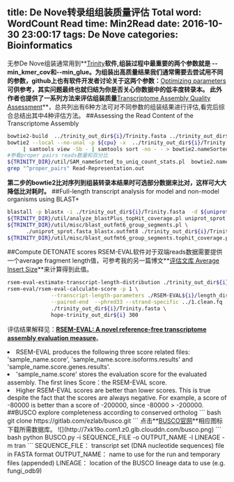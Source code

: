 title: De Nove转录组组装质量评估
Total word: WordCount
Read time: Min2Read
date: 2016-10-30 23:00:17
tags: De Nove
categories: Bioinformatics
---
无参De Nove组装通常用到**<a href="https://github.com/trinityrnaseq/trinityrnaseq/wiki" target="_blank">Trinity</a>**软件,组装过程中最重要的两个参数就是
<span class="myCode">--min_kmer_cov</span>和<span class="myCode">--min_glue</span>。为组装出高质量结果我们通常需要去尝试用不同的参数，github上也有软件开发者讨论关于这两个参数：**<a href="https://github.com/trinityrnaseq/trinityrnaseq/issues/92" target="_blank">Optimizing parameters</a>**可供参考，其实问题最终也就归结为你是否关心你数据中的低丰度转录本。
此外作者也提供了一系列方法来评估组装质量**<a href="https://github.com/trinityrnaseq/trinityrnaseq/wiki/Transcriptome-Assembly-Quality-Assessment" target="_blank">Transcriptome Assembly Quality Assessment</a>**，总共列出有6种方法可对不同参数的组装结果进行评估,看完后综合总结出其中4种评估方法。
##Assessing the Read Content of the Transcriptome Assembly
``` bash
bowtie2-build  ../trinity_out_dir${i}/Trinity.fasta ../trinity_out_dir${i}/Trinity.fasta
bowtie2 --local --no-unal -p ${cpu} -x  ../trinity_out_dir${i}/Trinity.fasta -q -1 ${left} -2 ${right} \
     | samtools view -Sb - | samtools sort -no - - > bowtie2.nameSorted.bam
#参看proper pairs reads数量和百分比
${TRINITY_DIR}/util/SAM_nameSorted_to_uniq_count_stats.pl  bowtie2.nameSorted.bam
grep "^proper_pairs" Read-Representation.out
```
**第二步的bowtie2比对序列到组装转录本结果时可选部分数据来比对，这样可大大降低比对耗时。**
##Full-length transcript analysis for model and non-model organisms using BLAST+
``` bash
blastall -p blastx -i ./trinity_out_dir${i}/Trinity.fasta  -d ${uniprot} -v 1 -b 1 -m 8 -e 1e-5 -a ${cpu} -F F -o uniprot_sprot.fasta_blastx.outfmt8
${TRINITY_DIR}/util/analyze_blastPlus_topHit_coverage.pl uniprot_sprot.fasta_blastx.outfmt8 ./trinity_out_dir${i}/Trinity.fasta /public/home/cotton/public_data/SwissProt/uniprot_sprot.fasta
${TRINITY_DIR}/util/misc/blast_outfmt6_group_segments.pl \
      ./uniprot_sprot.fasta_blastx.outfmt8 ./trinity_out_dir${i}/Trinity.fasta uniprot_sprot.fasta > ./uniprot_sprot.fasta_blastx.outfmt8.grouped
${TRINITY_DIR}/util/misc/blast_outfmt6_group_segments.tophit_coverage.pl ./uniprot_sprot.fasta_blastx.outfmt8.grouped
```
##Compute DETONATE scores
RSEM-EVAL软件对于双端reads数据需要提供一个average fragment length值，可参考我的另一篇博文**<a href="http://tiramisutes.github.io/2016/09/19/Insert-Size.html" target="_blank">评估文库 Average Insert Size</a>**来计算得到此值。
``` bash
rsem-eval-estimate-transcript-length-distribution ./trinity_out_dir${i}/Trinity.fasta ./RSEM-EVAL${i}/length_distribution_parameter.txt
rsem-eval/rsem-eval-calculate-score -p 1 \
              --transcript-length-parameters ./RSEM-EVAL${i}/length_distribution_parameter.txt \
              --paired-end  --phred33 --strand-specific ../1.clean.fq ../2.clean.fq\
              ./trinity_out_dir${i}/Trinity.fasta \
              hope-trinity_out_dir${i} 300
```
评估结果解释见：**<a href="http://deweylab.biostat.wisc.edu/detonate/rsem-eval.html" target="_blank">RSEM-EVAL: A novel reference-free transcriptome assembly evaluation measure</a>**。

<li>RSEM-EVAL produces the following three score related files: 'sample_name.score', 'sample_name.score.isoforms.results' and 'sample_name.score.genes.results'.</li>
<li>'sample_name.score' stores the evaluation score for the evaluated assembly. The first lines Score：the RSEM-EVAL score.</li>
<li>Higher RSEM-EVAL scores are better than lower scores. This is true despite the fact that the scores are always negative. For example, a score of -80000 is better than a score of -200000, since -80000 > -200000.</li>
##BUSCO explore completeness according to conserved ortholog
``` bash
git clone https://gitlab.com/ezlab/busco.git
```
点击**<a href="http://busco.ezlab.org/" target="_blank">BUSCO官网</a>**相应图标下载所需数据库。
![](http://7xk19o.com1.z0.glb.clouddn.com/busco.png)
``` bash
python BUSCO.py -i SEQUENCE_FILE -o OUTPUT_NAME -l LINEAGE -m tran
```
SEQUENCE_FILE： transcript set (DNA nucleotide sequences) file in FASTA format
OUTPUT_NAME： name to use for the run and temporary files (appended)
LINEAGE： location of the BUSCO lineage data to use (e.g. fungi_odb9)